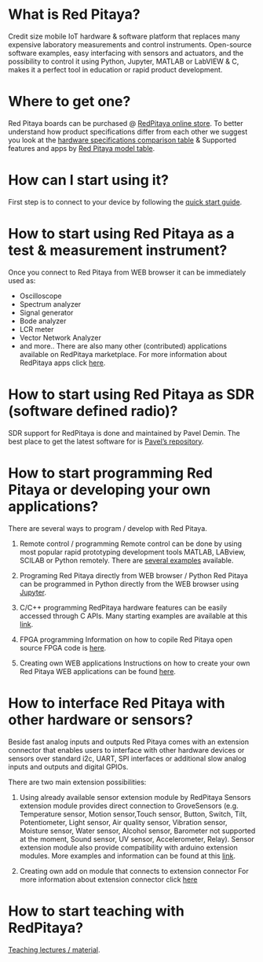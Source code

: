 # What is Red Pitaya?
Credit size mobile IoT hardware & software platform that replaces many expensive laboratory
measurements and control instruments. Open-source software examples, easy interfacing with
sensors and actuators, and the possibility to control it using Python, Jupyter, MATLAB or
LabVIEW & C, makes it a perfect tool in education or rapid product development.


# Where to get one?
Red Pitaya boards can be purchased @ [RedPitaya online store](https://www.redpitaya.com/Catalog).
To better understand how product specifications differ from each other we suggest you look at
the [hardware specifications comparison table](https://redpitaya.readthedocs.io/en/latest/developerGuide/125-10/vs.html) 
& Supported features and apps by [Red Pitaya model table](https://redpitaya.readthedocs.io/en/latest/appsFeatures/supportedFeaturesAndApps.html).


# How can I start using it?
First step is to connect to your device by following the [quick start guide](https://redpitaya.readthedocs.io/en/latest/quickStart/quickStart.html).


# How to start using Red Pitaya as a test & measurement instrument?
Once you connect to Red Pitaya from WEB browser it can be immediately used as:
- Oscilloscope
- Spectrum analyzer
- Signal generator
- Bode analyzer
- LCR meter
- Vector Network Analyzer
- and more..
There are also many other (contributed) applications available on RedPitaya marketplace.
For more information about RedPitaya apps click [here](https://redpitaya.readthedocs.io/en/latest/appsFeatures/apps-featured/apps-featured.html).


# How to start using Red Pitaya as SDR (software defined radio)?
SDR support for RedPitaya is done and maintained by Pavel Demin. The best place to get the
latest software for is [Pavel’s repository](http://pavel-demin.github.io/red-pitaya-notes/).


# How to start programming Red Pitaya or developing your own applications?
There are several ways to program / develop with Red Pitaya.

1. Remote control / programming
   Remote control can be done by using most popular rapid prototyping development tools
   MATLAB, LABview, SCILAB or Python remotely. There are [several examples](https://redpitaya.readthedocs.io/en/latest/appsFeatures/remoteControl/remoteControl.html) available.

2. Programing Red Pitaya directly from WEB browser / Python
   Red Pitaya can be programmed in Python directly from the WEB browser using [Jupyter](https://redpitaya.readthedocs.io/en/latest/appsFeatures/jupyter/Jupyter.html?highlight=jupyter).

3. C/C++ programming
   RedPitaya hardware features can be easily accessed through C APIs. Many starting examples are available at this [link](https://redpitaya.readthedocs.io/en/latest/appsFeatures/remoteControl/remoteControl.html#examples).

4. FPGA programming
   Information on how to copile Red Pitaya open source FPGA code is [here](https://redpitaya.readthedocs.io/en/latest/developerGuide/software/build/fpga/fpga.html).

5. Creating own WEB applications
   Instructions on how to create your own Red Pitaya WEB applications can be found [here](https://redpitaya.readthedocs.io/en/latest/developerGuide/software/webApps.html).


# How to interface Red Pitaya with other hardware or sensors?
Beside fast analog inputs and outputs Red Pitaya comes with an extension connector that enables users to interface with other hardware devices or sensors over standard i2c, UART, SPI interfaces or additional slow analog inputs and outputs and digital GPIOs.

There are two main extension possibilities:

1. Using already available sensor extension module by RedPitaya
   Sensors extension module provides direct connection to GroveSensors (e.g. Temperature sensor, Motion sensor,Touch sensor, Button, Switch, Tilt, Potentiometer, Light sensor, Air quality sensor, Vibration sensor, Moisture sensor, Water sensor, Alcohol sensor, Barometer not supported at the moment, Sound sensor, UV sensor, Accelerometer, Relay). Sensor extension module also provide compatibility with arduino extension modules. More examples and information can be found at this [link](https://redpitaya.readthedocs.io/en/latest/appsFeatures/jupyter/Jupyter.html?highlight=jupyter).

2. Creating own add on module that connects to extension connector
   For more information about extension connector click [here](https://redpitaya.readthedocs.io/en/latest/developerGuide/125-14/extent.html)

# How to start teaching with RedPitaya?
[Teaching lectures / material](https://redpitaya.readthedocs.io/en/latest/teaching/teaching.html).




